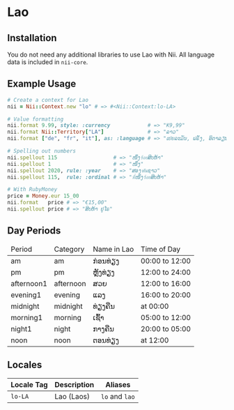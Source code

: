<!-- This file has been generated. Source: languages/_template.md.erb -->

# Lao

## Installation

You do not need any additional libraries to use Lao with Nii.
All language data is included in `nii-core`.

## Example Usage

``` ruby
# Create a context for Lao
nii = Nii::Context.new "lo" # => #<Nii::Context:lo-LA>

# Value formatting
nii.format 9.99, style: :currency            # => "₭9,99"
nii.format Nii::Territory["LA"]              # => "ລາວ"
nii.format ["de", "fr", "it"], as: :language # => "ເຢຍລະມັນ, ຝຣັ່ງ, ອິຕາລຽນ"

# Spelling out numbers
nii.spellout 115                  # => "ໜຶ່ງ​ร้อย​ສິບ​ຫ້າ"
nii.spellout 1                    # => "ໜຶ່ງ"
nii.spellout 2020, rule: :year    # => "ສອງ​พัน​ຊາວ"
nii.spellout 115,  rule: :ordinal # => "ที่​ໜຶ່ງ​ร้อย​ສິບ​ຫ້າ"

# With RubyMoney
price = Money.eur 15_00
nii.format   price # => "€15,00"
nii.spellout price # => "ສິບ​ຫ້າ ຢູ​ໂຣ"
```

## Day Periods


<table>
  <thead>
    <tr>
      <td>Period</td>
      <td>Category</td>
      <td>Name in Lao</td>
      <td>Time of Day</td>
    </tr>
  </thead>
  <tbody>
    <tr>
      <td>am</td>
      <td>am</td>
      <td>ກ່ອນທ່ຽງ</td>
      <td>00:00 to 12:00</td>
    </tr>
    <tr>
      <td>pm</td>
      <td>pm</td>
      <td>ຫຼັງທ່ຽງ</td>
      <td>12:00 to 24:00</td>
    </tr>
    <tr>
      <td>afternoon1</td>
      <td>afternoon</td>
      <td>ສວຍ</td>
      <td>12:00 to 16:00</td>
    </tr>
    <tr>
      <td>evening1</td>
      <td>evening</td>
      <td>ແລງ</td>
      <td>16:00 to 20:00</td>
    </tr>
    <tr>
      <td>midnight</td>
      <td>midnight</td>
      <td>ທ່ຽງຄືນ</td>
      <td>at 00:00</td>
    </tr>
    <tr>
      <td>morning1</td>
      <td>morning</td>
      <td>​ເຊົ້າ</td>
      <td>05:00 to 12:00</td>
    </tr>
    <tr>
      <td>night1</td>
      <td>night</td>
      <td>​ກາງ​ຄືນ</td>
      <td>20:00 to 05:00</td>
    </tr>
    <tr>
      <td>noon</td>
      <td>noon</td>
      <td>ຕອນທ່ຽງ</td>
      <td>at 12:00</td>
    </tr>
  </tbody>
</table>



## Locales

<table>
  <thead>
    <tr>
      <th>Locale Tag</th>
      <th>Description</th>
      <th>Aliases</th>
    </tr>
  </thead>
  <tbody>
    <tr>
      <td><code>lo-LA</code></td>
      <td>Lao (Laos)</td>
      <td><code>lo</code> and <code>lao</code></td>
    </tr>
  </tbody>
</table>

